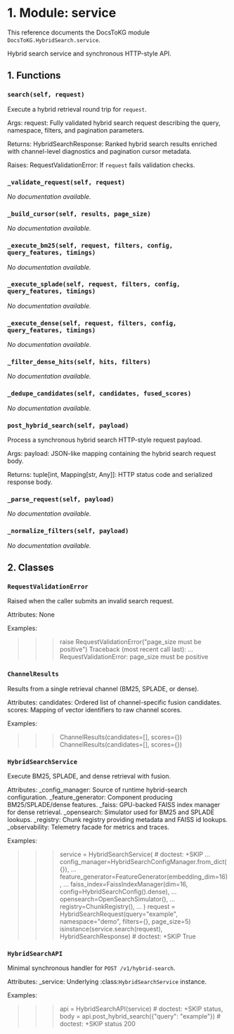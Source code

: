 # 1. Module: service

This reference documents the DocsToKG module ``DocsToKG.HybridSearch.service``.

Hybrid search service and synchronous HTTP-style API.

## 1. Functions

### `search(self, request)`

Execute a hybrid retrieval round trip for ``request``.

Args:
request: Fully validated hybrid search request describing the query,
namespace, filters, and pagination parameters.

Returns:
HybridSearchResponse: Ranked hybrid search results enriched with channel-level
diagnostics and pagination cursor metadata.

Raises:
RequestValidationError: If ``request`` fails validation checks.

### `_validate_request(self, request)`

*No documentation available.*

### `_build_cursor(self, results, page_size)`

*No documentation available.*

### `_execute_bm25(self, request, filters, config, query_features, timings)`

*No documentation available.*

### `_execute_splade(self, request, filters, config, query_features, timings)`

*No documentation available.*

### `_execute_dense(self, request, filters, config, query_features, timings)`

*No documentation available.*

### `_filter_dense_hits(self, hits, filters)`

*No documentation available.*

### `_dedupe_candidates(self, candidates, fused_scores)`

*No documentation available.*

### `post_hybrid_search(self, payload)`

Process a synchronous hybrid search HTTP-style request payload.

Args:
payload: JSON-like mapping containing the hybrid search request body.

Returns:
tuple[int, Mapping[str, Any]]: HTTP status code and serialized response body.

### `_parse_request(self, payload)`

*No documentation available.*

### `_normalize_filters(self, payload)`

*No documentation available.*

## 2. Classes

### `RequestValidationError`

Raised when the caller submits an invalid search request.

Attributes:
None

Examples:
>>> raise RequestValidationError("page_size must be positive")
Traceback (most recent call last):
...
RequestValidationError: page_size must be positive

### `ChannelResults`

Results from a single retrieval channel (BM25, SPLADE, or dense).

Attributes:
candidates: Ordered list of channel-specific fusion candidates.
scores: Mapping of vector identifiers to raw channel scores.

Examples:
>>> ChannelResults(candidates=[], scores={})
ChannelResults(candidates=[], scores={})

### `HybridSearchService`

Execute BM25, SPLADE, and dense retrieval with fusion.

Attributes:
_config_manager: Source of runtime hybrid-search configuration.
_feature_generator: Component producing BM25/SPLADE/dense features.
_faiss: GPU-backed FAISS index manager for dense retrieval.
_opensearch: Simulator used for BM25 and SPLADE lookups.
_registry: Chunk registry providing metadata and FAISS id lookups.
_observability: Telemetry facade for metrics and traces.

Examples:
>>> service = HybridSearchService(  # doctest: +SKIP
...     config_manager=HybridSearchConfigManager.from_dict({}),
...     feature_generator=FeatureGenerator(embedding_dim=16),
...     faiss_index=FaissIndexManager(dim=16, config=HybridSearchConfig().dense),
...     opensearch=OpenSearchSimulator(),
...     registry=ChunkRegistry(),
... )
>>> request = HybridSearchRequest(query="example", namespace="demo", filters={}, page_size=5)
>>> isinstance(service.search(request), HybridSearchResponse)  # doctest: +SKIP
True

### `HybridSearchAPI`

Minimal synchronous handler for ``POST /v1/hybrid-search``.

Attributes:
_service: Underlying :class:`HybridSearchService` instance.

Examples:
>>> api = HybridSearchAPI(service)  # doctest: +SKIP
>>> status, body = api.post_hybrid_search({"query": "example"})  # doctest: +SKIP
>>> status
200
